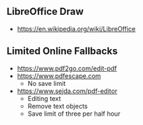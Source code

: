 ## LibreOffice Draw

- https://en.wikipedia.org/wiki/LibreOffice

## Limited Online Fallbacks

- https://www.pdf2go.com/edit-pdf
- https://www.pdfescape.com
  - No save limit
- https://www.sejda.com/pdf-editor
  - Editing text
  - Remove text objects
  - Save limit of three per half hour
